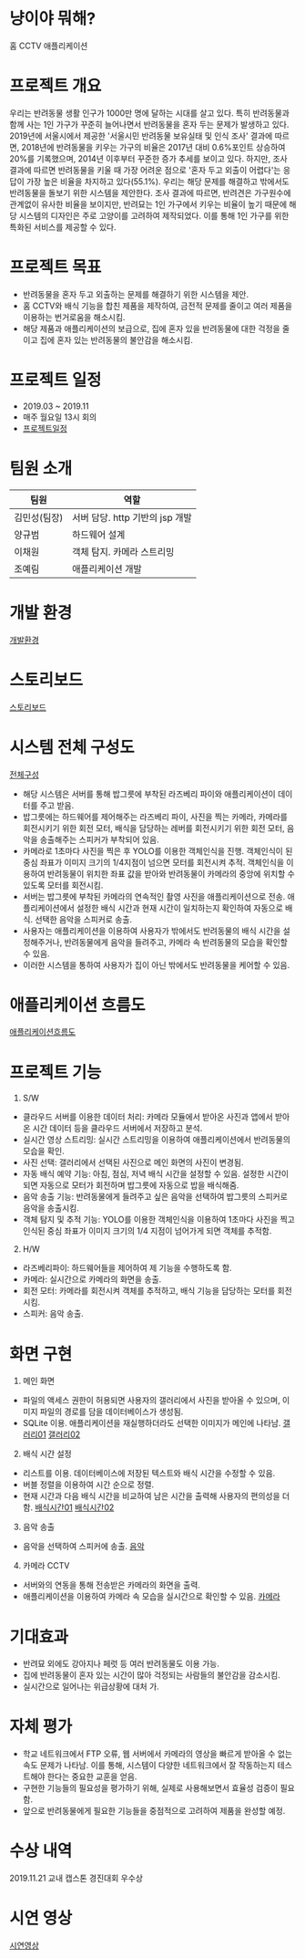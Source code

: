 # 냥이야 뭐해?

홈 CCTV 애플리케이션



# 프로젝트 개요

우리는 반려동물 생활 인구가 1000만 명에 달하는 시대를 살고 있다. 특히 반려동물과 함께 사는 1인 가구가 꾸준히 늘어나면서 반려동물을 혼자 두는 문제가 발생하고 있다. 2019년에 서울시에서 제공한 '서울시민 반려동물 보유실태 및 인식 조사' 결과에 따르면, 2018년에 반려동물을 키우는 가구의 비율은 2017년 대비 0.6%포인트 상승하여 20%를 기록했으며, 2014년 이후부터 꾸준한 증가 추세를 보이고 있다.
하지만, 조사 결과에 따르면 반려동물을 키울 때 가장 어려운 점으로 '혼자 두고 외출이 어렵다'는 응답이 가장 높은 비율을 차지하고 있다(55.1%). 우리는 해당 문제를 해결하고 밖에서도 반려동물을 돌보기 위한 시스템을 제안한다.
조사 결과에 따르면, 반려견은 가구원수에 관계없이 유사한 비율을 보이지만, 반려묘는 1인 가구에서 키우는 비율이 높기 때문에 해당 시스템의 디자인은 주로 고양이를 고려하여 제작되었다. 이를 통해 1인 가구를 위한 특화된 서비스를 제공할 수 있다.



# 프로젝트 목표

- 반려동물을 혼자 두고 외출하는 문제를 해결하기 위한 시스템을 제안.
- 홈 CCTV와 배식 기능을 합친 제품을 제작하여, 금전적 문제를 줄이고 여러 제품을 이용하는 번거로움을 해소시킴.
- 해당 제품과 애플리케이션의 보급으로, 집에 혼자 있을 반려동물에 대한 걱정을 줄이고 집에 혼자 있는 반려동물의 불안감을 해소시킴.



# 프로젝트 일정
 - 2019.03 ~ 2019.11
 - 매주 월요일 13시 회의
 - [프로젝트일정](./meow_images/calendar.png)



# 팀원 소개

| **팀원** | **역할** |
|---------------|---------------|
| 김민성(팀장) | 서버 담당. http 기반의 jsp 개발 |
| 양규범 | 하드웨어 설계 |
| 이채원 | 객체 탐지. 카메라 스트리밍 |
| 조예림 | 애플리케이션 개발 |



# 개발 환경
[개발환경](./meow_images/development_environment.png)



# 스토리보드
[스토리보드](./meow_images/storyboard.png)



# 시스템 전체 구성도
[전체구성](./meow_images/overall_flow.png)
- 해당 시스템은 서버를 통해 밥그릇에 부착된 라즈베리 파이와 애플리케이션이 데이터를 주고 받음.
- 밥그릇에는 하드웨어를 제어해주는 라즈베리 파이, 사진을 찍는 카메라, 카메라를 회전시키기 위한 회전 모터, 배식을 담당하는 레버를 회전시키기 위한 회전 모터, 음악을 송출해주는 스피커가 부착되어 있음.
- 카메라로 1초마다 사진을 찍은 후 YOLO를 이용한 객체인식을 진행. 객체인식이 된 중심 좌표가 이미지 크기의 1/4지점이 넘으면 모터를 회전시켜 추적. 객체인식을 이용하여 반려동물이 위치한 좌표 값을 받아와 반려동물이 카메라의 중앙에 위치할 수 있도록 모터를 회전시킴.
- 서버는 밥그릇에 부착된 카메라의 연속적인 촬영 사진을 애플리케이션으로 전송. 애플리케이션에서 설정한 배식 시간과 현재 시간이 일치하는지 확인하여 자동으로 배식. 선택한 음악을 스피커로 송출.
- 사용자는 애플리케이션을 이용하여 사용자가 밖에서도 반려동물의 배식 시간을 설정해주거나, 반려동물에게 음악을 들려주고, 카메라 속 반려동물의 모습을 확인할 수 있음.
- 이러한 시스템을 통하여 사용자가 집이 아닌 밖에서도 반려동물을 케어할 수 있음.



# 애플리케이션 흐름도
[애플리케이션흐름도](./meow_images/flow_chart.png)



# 프로젝트 기능
1. S/W
  - 클라우드 서버를 이용한 데이터 처리: 카메라 모듈에서 받아온 사진과 앱에서 받아온 시간 데이터 등을 클라우드 서버에서 저장하고 분석.
  - 실시간 영상 스트리밍: 실시간 스트리밍을 이용하여 애플리케이션에서 반려동물의 모습을 확인.
  - 사진 선택: 갤러리에서 선택된 사진으로 메인 화면의 사진이 변경됨.
  - 자동 배식 예약 기능: 아침, 점심, 저녁 배식 시간을 설정할 수 있음. 설정한 시간이 되면 자동으로 모터가 회전하며 밥그릇에 자동으로 밥을 배식해줌.
  - 음악 송출 기능: 반려동물에게 들려주고 싶은 음악을 선택하여 밥그릇의 스피커로 음악을 송출시킴.
  - 객체 탐지 및 추적 기능: YOLO를 이용한 객체인식을 이용하여 1초마다 사진을 찍고 인식된 중심 좌표가 이미지 크기의 1/4 지점이 넘어가게 되면 객체를 추적함.

2. H/W
  - 라즈베리파이: 하드웨어들을 제어하여 제 기능을 수행하도록 함.
  - 카메라: 실시간으로 카메라의 화면을 송출.
  - 회전 모터: 카메라를 회전시켜 객체를 추적하고, 배식 기능을 담당하는 모터를 회전시킴.
  - 스피커: 음악 송출.



# 화면 구현
1. 메인 화면
  - 파일의 액세스 권한이 허용되면 사용자의 갤러리에서 사진을 받아올 수 있으며, 이미지 파일의 경로를 담을 데이터베이스가 생성됨.
  - SQLite 이용. 애플리케이션을 재실행하더라도 선택한 이미지가 메인에 나타남.
[갤러리01](./meow_images/gallery01.png)
[갤러리02](./meow_images/gallery02.png)
  
2. 배식 시간 설정
  - 리스트를 이용. 데이터베이스에 저장된 텍스트와 배식 시간을 수정할 수 있음.
  - 버블 정렬을 이용하여 시간 순으로 정렬.
  - 현재 시간과 다음 배식 시간을 비교하여 남은 시간을 출력해 사용자의 편의성을 더함.
[배식시간01](./meow_images/time01.png)
[배식시간02](./meow_images/time02.png)
  
3. 음악 송출
  - 음악을 선택하여 스피커에 송출.
[음악](./meow_images/music.png)


4. 카메라 CCTV
  - 서버와의 연동을 통해 전송받은 카메라의 화면을 출력.
  - 애플리케이션을 이용하여 카메라 속 모습을 실시간으로 확인할 수 있음.
[카메라](./meow_images/camera.png)



# 기대효과
 - 반려묘 외에도 강아지나 페럿 등 여러 반려동물도 이용 가능.
 - 집에 반려동물이 혼자 있는 시간이 많아 걱정되는 사람들의 불안감을 감소시킴.
 - 실시간으로 일어나는 위급상황에 대처 가.



# 자체 평가

 - 학교 네트워크에서 FTP 오류, 웹 서버에서 카메라의 영상을 빠르게 받아올 수 없는 속도 문제가 나타남. 이를 통해, 시스템이 다양한 네트워크에서 잘 작동하는지 테스트해야 한다는 중요한 교훈을 얻음.
 - 구현한 기능들의 필요성을 평가하기 위해, 실제로 사용해보면서 효율성 검증이 필요함.
 - 앞으로 반려동물에게 필요한 기능들을 중점적으로 고려하여 제품을 완성할 예정.


# 수상 내역
2019.11.21 교내 캡스톤 경진대회 우수상



# 시연 영상

[시연영상](https://www.youtube.com/watch?v=qw1U5Td58qY)
